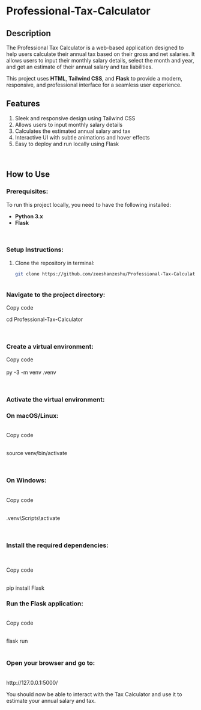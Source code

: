 # Professional-Tax-Calculator

## Description
The Professional Tax Calculator is a web-based application designed to help users calculate their annual tax based on their gross and net salaries. It allows users to input their monthly salary details, select the month and year, and get an estimate of their annual salary and tax liabilities.

This project uses **HTML**, **Tailwind CSS**, and **Flask** to provide a modern, responsive, and professional interface for a seamless user experience.

## Features
1. Sleek and responsive design using Tailwind CSS  
2. Allows users to input monthly salary details  
3. Calculates the estimated annual salary and tax  
4. Interactive UI with subtle animations and hover effects  
5. Easy to deploy and run locally using Flask  

<br>

## How to Use

### Prerequisites:
To run this project locally, you need to have the following installed:

- **Python 3.x**
- **Flask**

<br>

### Setup Instructions:

1. Clone the repository in terminal:

   ```bash
   git clone https://github.com/zeeshanzeshu/Professional-Tax-Calculator



### Navigate to the project directory:

 Copy code
<br>

cd Professional-Tax-Calculator

<br>

### Create a virtual environment:

 Copy code
<br><br>
 py -3 -m venv .venv

<br>

### Activate the virtual environment:

### On macOS/Linux:
<br>
 Copy code
<br><br>

source venv/bin/activate

<br>


### On Windows:
<br>
 Copy code
<br><br>

.venv\Scripts\activate

<br>

###  Install the required dependencies:
<br>

 Copy code
<br><br>

pip install Flask
<br>

### Run the Flask application:
<br>
 Copy code
<br><br>

flask run
<br><br>


### Open your browser and go to:
<br>
http://127.0.0.1:5000/

You should now be able to interact with the Tax Calculator and use it to estimate your annual salary and tax.


